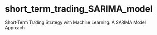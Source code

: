 # short_term_trading_SARIMA_model
Short-Term Trading Strategy with Machine Learning: A SARIMA Model Approach
